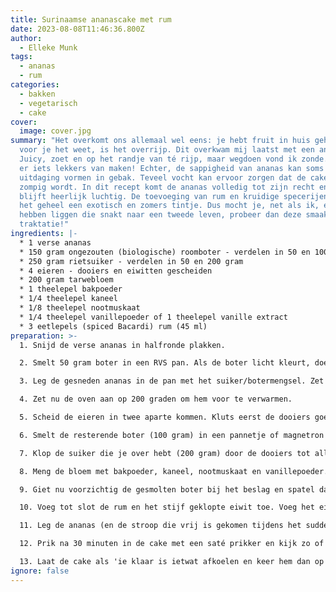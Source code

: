 ```yaml
---
title: Surinaamse ananascake met rum
date: 2023-08-08T11:46:36.800Z
author:
  - Elleke Munk
tags:
  - ananas
  - rum
categories:
  - bakken
  - vegetarisch
  - cake
cover:
  image: cover.jpg
summary: "Het overkomt ons allemaal wel eens: je hebt fruit in huis gehaald en
  voor je het weet, is het overrijp. Dit overkwam mij laatst met een ananas.
  Juicy, zoet en op het randje van té rijp, maar wegdoen vond ik zonde. Ik wilde
  er iets lekkers van maken! Echter, de sappigheid van ananas kan soms een
  uitdaging vormen in gebak. Teveel vocht kan ervoor zorgen dat de cake of taart
  zompig wordt. In dit recept komt de ananas volledig tot zijn recht en de cake
  blijft heerlijk luchtig. De toevoeging van rum en kruidige specerijen geven
  het geheel een exotisch en zomers tintje. Dus mocht je, net als ik, een ananas
  hebben liggen die snakt naar een tweede leven, probeer dan deze smaakvolle
  traktatie!"
ingredients: |-
  * 1 verse ananas
  * 150 gram ongezouten (biologische) roomboter - verdelen in 50 en 100 gram
  * 250 gram rietsuiker - verdelen in 50 en 200 gram
  * 4 eieren - dooiers en eiwitten gescheiden
  * 200 gram tarwebloem
  * 1 theelepel bakpoeder
  * 1/4 theelepel kaneel
  * 1/8 theelepel nootmuskaat
  * 1/4 theelepel vanillepoeder of 1 theelepel vanille extract
  * 3 eetlepels (spiced Bacardi) rum (45 ml)
preparation: >-
  1. Snijd de verse ananas in halfronde plakken. 

  2. Smelt 50 gram boter in een RVS pan. Als de boter licht kleurt, doe je er 50 gram suiker bij. Zet het vuur lager en roer de suiker snel om. Laat het niet aanbranden of karamel worden (als dit laatste wel gebeurt, is het niet het einde van de wereld/van de taart). 

  3. Leg de gesneden ananas in de pan met het suiker/botermengsel. Zet het vuur op laag en laat de ananas 15 minuten sudderen. Keer regelmatig om.

  4. Zet nu de oven aan op 200 graden om hem voor te verwarmen.

  5. Scheid de eieren in twee aparte kommen. Kluts eerst de dooiers goed en kluts daarna de eiwitten in een vetvrije kom tot ze wit en stijf zijn. 

  6. Smelt de resterende boter (100 gram) in een pannetje of magnetron en zet dit even weg.

  7. Klop de suiker die je over hebt (200 gram) door de dooiers tot alle suiker is opgelost.

  8. Meng de bloem met bakpoeder, kaneel, nootmuskaat en vanillepoeder. Zeef de droge ingrediënten boven het eidooier/suikermengsel en spatel ze er goed doorheen.

  9. Giet nu voorzichtig de gesmolten boter bij het beslag en spatel dat er ook doorheen.

  10. Voeg tot slot de rum en het stijf geklopte eiwit toe. Voeg het eiwit als laatste en heel voorzichtig toe. Ook dit doe je met de spatel. Het beslag moet glad zijn en geen klontjes bevatten, maar mix niet te lang, want dan sla je alle luchtigheid van de eiwitten eruit.

  11. Leg de ananas (en de stroop die vrij is gekomen tijdens het sudderen) in een licht beboterd bakblik.  Giet het beslag over de ananas en plaats het bakblik in de oven.

  12. Prik na 30 minuten in de cake met een saté prikker en kijk zo of hij gaar is. Zo niet, laat de cake dan nog vijf minuutjes extra in de oven bakken. Het luistert vrij nauw, want iets te lang zorgt ervoor dat de cake droog wordt.

  13. Laat de cake als 'ie klaar is ietwat afkoelen en keer hem dan op een plat bord of snijplank zodat de onderkant met de ananas de bovenkant wordt.
ignore: false
---
```

